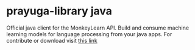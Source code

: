 # prayuga-library java
Official java client for the MonkeyLearn API. Build and consume machine learning models for language processing from your java apps.
For contribute or download visit [this link](https://github.com/rahmatheruka/prayuga/prayuga-lib-java)
